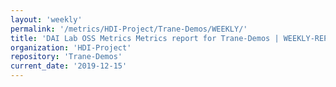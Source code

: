 ```yaml
---
layout: 'weekly'
permalink: '/metrics/HDI-Project/Trane-Demos/WEEKLY/'
title: 'DAI Lab OSS Metrics Metrics report for Trane-Demos | WEEKLY-REPORT-2019-12-15'
organization: 'HDI-Project'
repository: 'Trane-Demos'
current_date: '2019-12-15'
---
```

